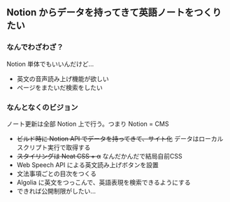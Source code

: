 ## Notion からデータを持ってきて英語ノートをつくりたい

### なんでわざわざ？

Notion 単体でもいいんだけど…

- 英文の音声読み上げ機能が欲しい
- ページをまたいだ検索をしたい

### なんとなくのビジョン

ノート更新は全部 Notion 上で行う。つまり Notion = CMS

- ~~ビルド時に Notion API でデータを持ってきて、サイト化~~ データはローカルスクリプト実行で取得する
- ~~スタイリングは Neat CSS + α~~ なんだかんだで結局自前CSS
- Web Speech API による英文読み上げボタンを設置
- 文法事項ごとの目次をつくる
- Algolia に英文をつっこんで、英語表現を検索できるようにする
- できれば公開制限がしたい…
